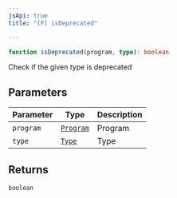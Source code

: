 ```yaml
---
jsApi: true
title: "[F] isDeprecated"

---
```

```ts
function isDeprecated(program, type): boolean
```

Check if the given type is deprecated

## Parameters

| Parameter | Type | Description |
| ------ | ------ | ------ |
| `program` | [`Program`](../interfaces/Program.md) | Program |
| `type` | [`Type`](../type-aliases/Type.md) | Type |

## Returns

`boolean`
